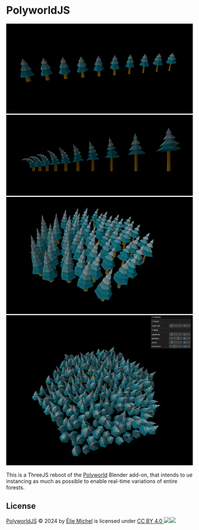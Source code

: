 PolyworldJS
===========

![Screenshot 01](doc/screenshot01.png)
![Screenshot 02](doc/screenshot02.png)
![Screenshot 03](doc/screenshot03.png)
![Screenshot 04](doc/screenshot04.png)

This is a ThreeJS reboot of the [Polyworld](https://polyworld.exppad.com/) Blender add-on, that intends to ue instancing as much as possible to enable real-time variations of entire forests.

License
-------

<!--[PolyworldJS](https://github.com/eliemichel/PolyworldJS) © 2024 by [Élie Michel](https://www.exppad.com/) is licensed under [CC BY 4.0 ![](https://chooser-beta.creativecommons.org/img/cc-logo.f0ab4ebe.svg)![](https://chooser-beta.creativecommons.org/img/cc-by.21b728bb.svg)](http://creativecommons.org/licenses/by/4.0/?ref=chooser-v1)-->

<a href="https://github.com/eliemichel/PolyworldJS">PolyworldJS</a> © 2024 by <a href="https://www.exppad.com">Élie Michel</a> is licensed under <a href="http://creativecommons.org/licenses/by/4.0/?ref=chooser-v1">CC BY 4.0 <img src="https://chooser-beta.creativecommons.org/img/cc-logo.f0ab4ebe.svg" style="width: 1em;" /><img src="https://chooser-beta.creativecommons.org/img/cc-by.21b728bb.svg" style="width: 1em;" /></a>
